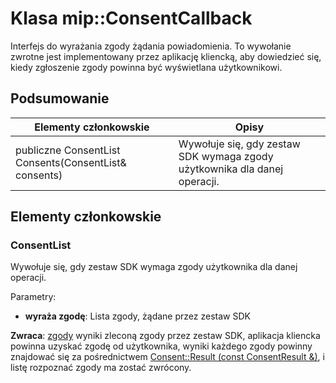 # <a name="class-mipconsentcallback"></a>Klasa mip::ConsentCallback 
Interfejs do wyrażania zgody żądania powiadomienia.
To wywołanie zwrotne jest implementowany przez aplikację kliencką, aby dowiedzieć się, kiedy zgłoszenie zgody powinna być wyświetlana użytkownikowi.
  
## <a name="summary"></a>Podsumowanie
 Elementy członkowskie                        | Opisy                                
--------------------------------|---------------------------------------------
 publiczne ConsentList Consents(ConsentList& consents)  |  Wywołuje się, gdy zestaw SDK wymaga zgody użytkownika dla danej operacji.
  
## <a name="members"></a>Elementy członkowskie
  
### <a name="consentlist"></a>ConsentList
Wywołuje się, gdy zestaw SDK wymaga zgody użytkownika dla danej operacji.

Parametry:  
* **wyraża zgodę**: Lista zgody, żądane przez zestaw SDK



  
**Zwraca**: [zgody](class_mip_consent.md) wyniki zleconą zgody przez zestaw SDK, aplikacja kliencka powinna uzyskać zgodę od użytkownika, wyniki każdego zgody powinny znajdować się za pośrednictwem [Consent::Result (const ConsentResult &)](class_mip_consent.md#result), i listę rozpoznać zgody ma zostać zwrócony.